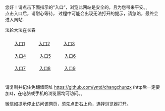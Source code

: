 您好！请点击下面指示的“入口”，浏览此网站是安全的，且为您带来平安。。 <br/>
点击入口后，请耐心等待， 过程中可能会出现无法打开的提示，请忽略，最终会进入网站. </br>

法轮大法在长春<br/>
<div style="padding:10px"><a style="margin:20px" target="_blank" href="https://d2ojdphu9e1oq7.cloudfront.net/2Qpsp?gksobecq" id="ccLink1" rel="nofollow">入口1</a> <a target="_blank" style="margin:20px" href="https://dptume6vl5t7u.cloudfront.net/2Qpsp?kllala" id="ccLink2" rel="nofollow">入口2</a> <a style="margin:20px" target="_blank" href="https://dzl4xh2s2z6bw.cloudfront.net/2Qpsp?bgqaavue" id="ccLink3" rel="nofollow">入口3</a></div>

<div style="padding:10px" ><a style="margin:20px" target="_blank" href="https://d2ojdphu9e1oq7.cloudfront.net/2Qpsp?gksobecq" id="ccLink4" rel="nofollow">入口4</a> <a style="margin:20px" href="https://dptume6vl5t7u.cloudfront.net/2Qpsp?kllala" target="_blank" id="ccLink5" rel="nofollow">入口5</a> <a style="margin:20px" href="https://dzl4xh2s2z6bw.cloudfront.net/2Qpsp?bgqaavue" target="_blank" id="ccLink6" rel="nofollow">入口6</a></div>

<div style="padding:10px"><a style="margin:20px" target="_blank" href="https://d2ojdphu9e1oq7.cloudfront.net/2Qpsp?gksobecq" id="ccLink7" rel="nofollow">入口7</a> <a style="margin:20px" href="https://dptume6vl5t7u.cloudfront.net/2Qpsp?kllala" target="_blank" id="ccLink8" rel="nofollow">入口8</a> <a style="margin:20px" target="_blank" href="https://dzl4xh2s2z6bw.cloudfront.net/2Qpsp?bgqaavue" id="ccLink9" rel="nofollow">入口9</a></div>

<br/>



请复制并记住免翻墙网址 https://github.com/yntd/changchunzx (http后一定要加s)，在电脑或手机的浏览器均可访问。。<br/>

微信如提示停止访问该网页，须先点击右上角，选择浏览器打开。
